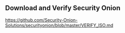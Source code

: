## Download and Verify Security Onion

https://github.com/Security-Onion-Solutions/securityonion/blob/master/VERIFY_ISO.md